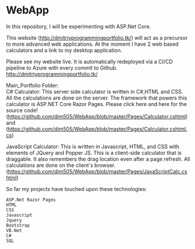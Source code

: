 # WebApp
In this repository, I will be experimenting with ASP.Net Core. 



This website (http://dmitriyprogrammingportfolio.tk/) will act as a precursor to more advanced web applications. At the moment I have 2 web based calculators and a link to my desktop application.

Please see my website live. It is automatically redeployed via a CI/CD pipeline to Azure with every commit to Github. 
http://dmitriyprogrammingportfolio.tk/

Main_Portfolio Folder:  
C# Calculator:
This server side calculator is written in C#,HTML and CSS. All the calculations are done on the server. The framework that powers this calculator is ASP.NET Core Razor Pages. Please click here and here for the source code!(https://github.com/dim505/WebApp/blob/master/Pages/Calculator.cshtml) and (https://github.com/dim505/WebApp/blob/master/Pages/Calculator.cshtml.cs)

JavaScript Calculator:
This is written in Javascript, HTML, and CSS with elements of JQuery and Popper JS. This is a client-side calculator that is draggable. It also remembers the drag location even after a page refresh. All calculations are done on the client's browser. (https://github.com/dim505/WebApp/blob/master/Pages/JavaScriptCalc.cshtml)



So far my projects have touched upon these technologies:

    ASP.Net Razor Pages
    HTML
    CSS
    Javascript
    Jquery
    Bootstrap
    VB.Net
    C#
    SQL
	
	

